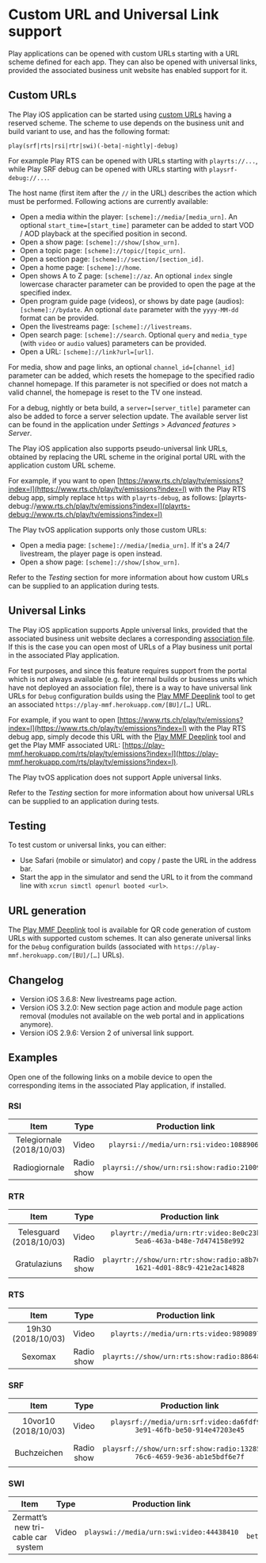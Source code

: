 # Custom URL and Universal Link support

Play applications can be opened with custom URLs starting with a URL scheme defined for each app. They can also be opened with universal links, provided the associated business unit website has enabled support for it.

## Custom URLs

The Play iOS application can be started using [custom URLs](https://developer.apple.com/documentation/xcode/defining-a-custom-url-scheme-for-your-app) having a reserved scheme. The scheme to use depends on the business unit and build variant to use, and has the following format:

`play(srf|rts|rsi|rtr|swi)(-beta|-nightly|-debug)`

For example Play RTS can be opened with URLs starting with `playrts://...`, while Play SRF debug can be opened with URLs starting with `playsrf-debug://...`.

The host name (first item after the `//` in the URL) describes the action which must be performed. Following actions are currently available:

* Open a media within the player: `[scheme]://media/[media_urn]`. An optional `start_time=[start_time]` parameter can be added to start VOD / AOD playback at the specified position in second.
* Open a show page: `[scheme]://show/[show_urn]`.
* Open a topic page: `[scheme]://topic/[topic_urn]`.
* Open a section page: `[scheme]://section/[section_id]`.
* Open a home page: `[scheme]://home`.
* Open shows A to Z page: `[scheme]://az`. An optional `index` single lowercase character parameter can be provided to open the page at the specified index.
* Open program guide page (videos), or shows by date page (audios): `[scheme]://bydate`. An optional `date` parameter with the `yyyy-MM-dd` format can be provided.
* Open the livestreams page: `[scheme]://livestreams`.
* Open search page: `[scheme]://search`. Optional `query` and `media_type` (with `video` or `audio` values) parameters can be provided.
* Open a URL: `[scheme]://link?url=[url]`.

For media, show and page links, an optional `channel_id=[channel_id]` parameter can be added, which resets the homepage to the specified radio channel homepage. If this parameter is not specified or does not match a valid channel, the homepage is reset to the TV one instead.

For a debug, nightly or beta build, a `server=[server_title]` parameter can also be added to force a server selection update. The available server list can be found in the application under *Settings* > *Advanced features* > *Server*.

The Play iOS application also supports pseudo-universal link URLs, obtained by replacing the URL scheme in the original portal URL with the application custom URL scheme.

For example, if you want to open [https://www.rts.ch/play/tv/emissions?index=l](https://www.rts.ch/play/tv/emissions?index=l) with the Play RTS debug app, simply replace `https` with `playrts-debug`, as follows: [playrts-debug://www.rts.ch/play/tv/emissions?index=l](playrts-debug://www.rts.ch/play/tv/emissions?index=l)

The Play tvOS application supports only those custom URLs:

* Open a media page: `[scheme]://media/[media_urn]`. If it's a 24/7 livestream, the player page is open instead.
* Open a show page: `[scheme]://show/[show_urn]`.

Refer to the _Testing_ section for more information about how custom URLs can be supplied to an application during tests.

## Universal Links

The Play iOS application supports Apple universal links, provided that the associated business unit website declares a corresponding [association file](https://developer.apple.com/library/archive/documentation/General/Conceptual/AppSearch/UniversalLinks.html). If this is the case you can open most of URLs of a Play business unit portal in the associated Play application.

For test purposes, and since this feature requires support from the portal which is not always available (e.g. for internal builds or business units which have not deployed an association file), there is a way to have universal link URLs for `Debug` configuration builds using the [Play MMF Deeplink](https://play-mmf.herokuapp.com/deeplink/index.html) tool to get an associated `https://play-mmf.herokuapp.com/[BU]/[…]` URL.

For example, if you want to open [https://www.rts.ch/play/tv/emissions?index=l](https://www.rts.ch/play/tv/emissions?index=l) with the Play RTS debug app, simply decode this URL with the [Play MMF Deeplink](https://play-mmf.herokuapp.com/deeplink/index.html) tool and get the Play MMF associated URL: [https://play-mmf.herokuapp.com/rts/play/tv/emissions?index=l](https://play-mmf.herokuapp.com/rts/play/tv/emissions?index=l).

The Play tvOS application does not support Apple universal links.

Refer to the _Testing_ section for more information about how universal URLs can be supplied to an application during tests.

## Testing

To test custom or universal links, you can either:

- Use Safari (mobile or simulator) and copy / paste the URL in the address bar.
- Start the app in the simulator and send the URL to it from the command line with `xcrun simctl openurl booted <url>`.

## URL generation

The [Play MMF Deeplink](https://play-mmf.herokuapp.com/deeplink/index.html) tool is available for QR code generation of custom URLs with supported custom schemes. It can also generate universal links for the `Debug` configuration builds (associated with `https://play-mmf.herokuapp.com/[BU]/[…]` URLs).

## Changelog

- Version iOS 3.6.8: New livestreams page action.
- Version iOS 3.2.0: New section page action and module page action removal (modules not available on the web portal and in applications anymore).
- Version iOS 2.9.6: Version 2 of universal link support.

## Examples

Open one of the following links on a mobile device to open the corresponding items in the associated Play application, if installed.

### RSI

| Item | Type | Production link | Beta link | Nightly link | Debug link |
|:--:|:--:|:--:|:--:|:--:|:--:|
| Telegiornale (2018/10/03) | Video | `playrsi://media/urn:rsi:video:10889069` | `playrsi-beta://media/urn:rsi:video:10889069` | `playrsi-nightly://media/urn:rsi:video:10889069` | `playrsi-debug://media/urn:rsi:video:10889069` |
| Radiogiornale | Radio show | `playrsi://show/urn:rsi:show:radio:2100980` | `playrsi-beta://show/urn:rsi:show:radio:2100980` | `playrsi-nightly://show/urn:rsi:show:radio:2100980` | `playrsi-debug://show/urn:rsi:show:radio:2100980` |

### RTR

| Item | Type | Production link | Beta link | Nightly link | Debug link |
|:--:|:--:|:--:|:--:|:--:|:--:|
| Telesguard (2018/10/03) | Video | `playrtr://media/urn:rtr:video:8e0c23b1-5ea6-463a-b48e-7d474158e992` | `playrtr-beta://media/urn:rtr:video:8e0c23b1-5ea6-463a-b48e-7d474158e992` | `playrtr-nightly://media/urn:rtr:video:8e0c23b1-5ea6-463a-b48e-7d474158e992` | `playrtr-debug://media/urn:rtr:video:8e0c23b1-5ea6-463a-b48e-7d474158e992` |
| Gratulaziuns | Radio show | `playrtr://show/urn:rtr:show:radio:a8b76055-1621-4d01-88c9-421e2ac14828` | `playrtr-beta://show/urn:rtr:show:radio:a8b76055-1621-4d01-88c9-421e2ac14828` | `playrtr-nightly://show/urn:rtr:show:radio:a8b76055-1621-4d01-88c9-421e2ac14828` | `playrtr-debug://show/urn:rtr:show:radio:a8b76055-1621-4d01-88c9-421e2ac14828` |

### RTS

| Item | Type | Production link | Beta link | Nightly link | Debug link |
|:--:|:--:|:--:|:--:|:--:|:--:|
| 19h30 (2018/10/03) | Video | `playrts://media/urn:rts:video:9890897` | `playrts-beta://media/urn:rts:video:9890897` | `playrts-nightly://media/urn:rts:video:9890897` | `playrts-debug://open?urn=urn:rts:video:9890897` |
| Sexomax | Radio show | `playrts://show/urn:rts:show:radio:8864883` | `playrts-beta://show/urn:rts:show:radio:8864883` | `playrts-nightly://show/urn:rts:show:radio:8864883` | `playrts-debug://show/urn:rts:show:radio:8864883` |

### SRF

| Item | Type | Production link | Beta link | Nightly link | Debug link |
|:--:|:--:|:--:|:--:|:--:|:--:|
| 10vor10 (2018/10/03) | Video | `playsrf://media/urn:srf:video:da6fdf91-3e91-46fb-be50-914e47203e45` | `playsrf-beta://media/urn:srf:video:da6fdf91-3e91-46fb-be50-914e47203e45` | `playsrf-nightly://media/urn:srf:video:da6fdf91-3e91-46fb-be50-914e47203e45` | `playsrf-debug://media/urn:srf:video:da6fdf91-3e91-46fb-be50-914e47203e45` |
| Buchzeichen | Radio show | `playsrf://show/urn:srf:show:radio:132857ed-76c6-4659-9e36-ab1e5bdf6e7f` | `playsrf-beta://show/urn:srf:show: radio:132857ed-76c6-4659-9e36-ab1e5bdf6e7f` | `playsrf-nightly://show/urn:srf:show: radio:132857ed-76c6-4659-9e36-ab1e5bdf6e7f` | `playsrf-debug://show/urn:srf:show: radio:132857ed-76c6-4659-9e36-ab1e5bdf6e7f` |

### SWI

| Item | Type | Production link | Beta link | Nightly link | Debug link |
|:--:|:--:|:--:|:--:|:--:|:--:|
| Zermatt’s new tri-cable car system | Video | `playswi://media/urn:swi:video:44438410` | `playswi-beta://media/urn:swi:video:44438410` | `playswi-nightly://media/urn:swi:video:44438410` | `playswi-debug://media/urn:swi:video:44438410` |